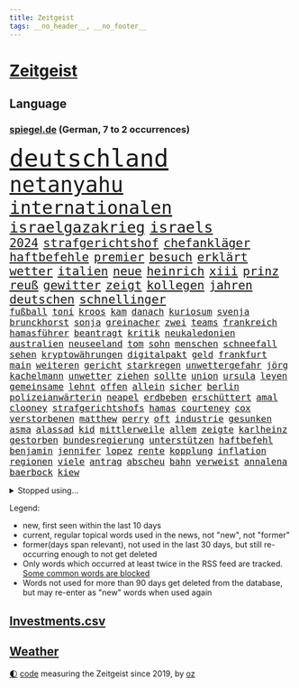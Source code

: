 ```yaml
---
title: Zeitgeist
tags: __no_header__, __no_footer__
---
```


# [Zeitgeist](https://oliz.io/zeitgeist/)

## Language

<h3><a href="https://www.spiegel.de" target="_blank">spiegel.de</a> (German, 7 to 2 occurrences)</h3>
<p style="font-family:monospace">
<span style="font-size:32pt"><a href="news_links.html#deutschland" class="current">deutschland</a></span>
<br>
<span style="font-size:28pt"><a href="news_links.html#netanyahu" class="current">netanyahu</a></span>
<br>
<span style="font-size:24pt"><a href="news_links.html#internationalen" class="current">internationalen</a></span>
<br>
<span style="font-size:20pt"><a href="news_links.html#israelgazakrieg" class="current">israelgazakrieg</a></span>
<span style="font-size:20pt"><a href="news_links.html#israels" class="current">israels</a></span>
<br>
<span style="font-size:16pt"><a href="news_links.html#2024" class="current">2024</a></span>
<span style="font-size:16pt"><a href="news_links.html#strafgerichtshof" class="current">strafgerichtshof</a></span>
<span style="font-size:16pt"><a href="news_links.html#chefankläger" class="new">chefankläger</a></span>
<span style="font-size:16pt"><a href="news_links.html#haftbefehle" class="current">haftbefehle</a></span>
<span style="font-size:16pt"><a href="news_links.html#premier" class="current">premier</a></span>
<span style="font-size:16pt"><a href="news_links.html#besuch" class="current">besuch</a></span>
<span style="font-size:16pt"><a href="news_links.html#erklärt" class="current">erklärt</a></span>
<span style="font-size:16pt"><a href="news_links.html#wetter" class="current">wetter</a></span>
<span style="font-size:16pt"><a href="news_links.html#italien" class="current">italien</a></span>
<span style="font-size:16pt"><a href="news_links.html#neue" class="current">neue</a></span>
<span style="font-size:16pt"><a href="news_links.html#heinrich" class="current">heinrich</a></span>
<span style="font-size:16pt"><a href="news_links.html#xiii" class="current">xiii</a></span>
<span style="font-size:16pt"><a href="news_links.html#prinz" class="current">prinz</a></span>
<span style="font-size:16pt"><a href="news_links.html#reuß" class="current">reuß</a></span>
<span style="font-size:16pt"><a href="news_links.html#gewitter" class="current">gewitter</a></span>
<span style="font-size:16pt"><a href="news_links.html#zeigt" class="current">zeigt</a></span>
<span style="font-size:16pt"><a href="news_links.html#kollegen" class="current">kollegen</a></span>
<span style="font-size:16pt"><a href="news_links.html#jahren" class="current">jahren</a></span>
<span style="font-size:16pt"><a href="news_links.html#deutschen" class="current">deutschen</a></span>
<span style="font-size:16pt"><a href="news_links.html#schnellinger" class="new">schnellinger</a></span>
<br>
<span style="font-size:12pt"><a href="news_links.html#fußball" class="current">fußball</a></span>
<span style="font-size:12pt"><a href="news_links.html#toni" class="current">toni</a></span>
<span style="font-size:12pt"><a href="news_links.html#kroos" class="current">kroos</a></span>
<span style="font-size:12pt"><a href="news_links.html#kam" class="current">kam</a></span>
<span style="font-size:12pt"><a href="news_links.html#danach" class="current">danach</a></span>
<span style="font-size:12pt"><a href="news_links.html#kuriosum" class="current">kuriosum</a></span>
<span style="font-size:12pt"><a href="news_links.html#svenja" class="new">svenja</a></span>
<span style="font-size:12pt"><a href="news_links.html#brunckhorst" class="new">brunckhorst</a></span>
<span style="font-size:12pt"><a href="news_links.html#sonja" class="new">sonja</a></span>
<span style="font-size:12pt"><a href="news_links.html#greinacher" class="new">greinacher</a></span>
<span style="font-size:12pt"><a href="news_links.html#zwei" class="current">zwei</a></span>
<span style="font-size:12pt"><a href="news_links.html#teams" class="current">teams</a></span>
<span style="font-size:12pt"><a href="news_links.html#frankreich" class="current">frankreich</a></span>
<span style="font-size:12pt"><a href="news_links.html#hamasführer" class="current">hamasführer</a></span>
<span style="font-size:12pt"><a href="news_links.html#beantragt" class="current">beantragt</a></span>
<span style="font-size:12pt"><a href="news_links.html#kritik" class="current">kritik</a></span>
<span style="font-size:12pt"><a href="news_links.html#neukaledonien" class="new">neukaledonien</a></span>
<span style="font-size:12pt"><a href="news_links.html#australien" class="current">australien</a></span>
<span style="font-size:12pt"><a href="news_links.html#neuseeland" class="current">neuseeland</a></span>
<span style="font-size:12pt"><a href="news_links.html#tom" class="current">tom</a></span>
<span style="font-size:12pt"><a href="news_links.html#sohn" class="current">sohn</a></span>
<span style="font-size:12pt"><a href="news_links.html#menschen" class="current">menschen</a></span>
<span style="font-size:12pt"><a href="news_links.html#schneefall" class="new">schneefall</a></span>
<span style="font-size:12pt"><a href="news_links.html#sehen" class="current">sehen</a></span>
<span style="font-size:12pt"><a href="news_links.html#kryptowährungen" class="new">kryptowährungen</a></span>
<span style="font-size:12pt"><a href="news_links.html#digitalpakt" class="current">digitalpakt</a></span>
<span style="font-size:12pt"><a href="news_links.html#geld" class="current">geld</a></span>
<span style="font-size:12pt"><a href="news_links.html#frankfurt" class="current">frankfurt</a></span>
<span style="font-size:12pt"><a href="news_links.html#main" class="current">main</a></span>
<span style="font-size:12pt"><a href="news_links.html#weiteren" class="current">weiteren</a></span>
<span style="font-size:12pt"><a href="news_links.html#gericht" class="current">gericht</a></span>
<span style="font-size:12pt"><a href="news_links.html#starkregen" class="current">starkregen</a></span>
<span style="font-size:12pt"><a href="news_links.html#unwettergefahr" class="new">unwettergefahr</a></span>
<span style="font-size:12pt"><a href="news_links.html#jörg" class="current">jörg</a></span>
<span style="font-size:12pt"><a href="news_links.html#kachelmann" class="current">kachelmann</a></span>
<span style="font-size:12pt"><a href="news_links.html#unwetter" class="current">unwetter</a></span>
<span style="font-size:12pt"><a href="news_links.html#ziehen" class="current">ziehen</a></span>
<span style="font-size:12pt"><a href="news_links.html#sollte" class="current">sollte</a></span>
<span style="font-size:12pt"><a href="news_links.html#union" class="current">union</a></span>
<span style="font-size:12pt"><a href="news_links.html#ursula" class="current">ursula</a></span>
<span style="font-size:12pt"><a href="news_links.html#leyen" class="current">leyen</a></span>
<span style="font-size:12pt"><a href="news_links.html#gemeinsame" class="current">gemeinsame</a></span>
<span style="font-size:12pt"><a href="news_links.html#lehnt" class="current">lehnt</a></span>
<span style="font-size:12pt"><a href="news_links.html#offen" class="current">offen</a></span>
<span style="font-size:12pt"><a href="news_links.html#allein" class="current">allein</a></span>
<span style="font-size:12pt"><a href="news_links.html#sicher" class="current">sicher</a></span>
<span style="font-size:12pt"><a href="news_links.html#berlin" class="current">berlin</a></span>
<span style="font-size:12pt"><a href="news_links.html#polizeianwärterin" class="new">polizeianwärterin</a></span>
<span style="font-size:12pt"><a href="news_links.html#neapel" class="current">neapel</a></span>
<span style="font-size:12pt"><a href="news_links.html#erdbeben" class="current">erdbeben</a></span>
<span style="font-size:12pt"><a href="news_links.html#erschüttert" class="current">erschüttert</a></span>
<span style="font-size:12pt"><a href="news_links.html#amal" class="new">amal</a></span>
<span style="font-size:12pt"><a href="news_links.html#clooney" class="new">clooney</a></span>
<span style="font-size:12pt"><a href="news_links.html#strafgerichtshofs" class="new">strafgerichtshofs</a></span>
<span style="font-size:12pt"><a href="news_links.html#hamas" class="current">hamas</a></span>
<span style="font-size:12pt"><a href="news_links.html#courteney" class="current">courteney</a></span>
<span style="font-size:12pt"><a href="news_links.html#cox" class="current">cox</a></span>
<span style="font-size:12pt"><a href="news_links.html#verstorbenen" class="current">verstorbenen</a></span>
<span style="font-size:12pt"><a href="news_links.html#matthew" class="new">matthew</a></span>
<span style="font-size:12pt"><a href="news_links.html#perry" class="current">perry</a></span>
<span style="font-size:12pt"><a href="news_links.html#oft" class="current">oft</a></span>
<span style="font-size:12pt"><a href="news_links.html#industrie" class="current">industrie</a></span>
<span style="font-size:12pt"><a href="news_links.html#gesunken" class="current">gesunken</a></span>
<span style="font-size:12pt"><a href="news_links.html#asma" class="new">asma</a></span>
<span style="font-size:12pt"><a href="news_links.html#alassad" class="new">alassad</a></span>
<span style="font-size:12pt"><a href="news_links.html#kid" class="new">kid</a></span>
<span style="font-size:12pt"><a href="news_links.html#mittlerweile" class="current">mittlerweile</a></span>
<span style="font-size:12pt"><a href="news_links.html#allem" class="current">allem</a></span>
<span style="font-size:12pt"><a href="news_links.html#zeigte" class="current">zeigte</a></span>
<span style="font-size:12pt"><a href="news_links.html#karlheinz" class="current">karlheinz</a></span>
<span style="font-size:12pt"><a href="news_links.html#gestorben" class="current">gestorben</a></span>
<span style="font-size:12pt"><a href="news_links.html#bundesregierung" class="current">bundesregierung</a></span>
<span style="font-size:12pt"><a href="news_links.html#unterstützen" class="current">unterstützen</a></span>
<span style="font-size:12pt"><a href="news_links.html#haftbefehl" class="current">haftbefehl</a></span>
<span style="font-size:12pt"><a href="news_links.html#benjamin" class="current">benjamin</a></span>
<span style="font-size:12pt"><a href="news_links.html#jennifer" class="current">jennifer</a></span>
<span style="font-size:12pt"><a href="news_links.html#lopez" class="current">lopez</a></span>
<span style="font-size:12pt"><a href="news_links.html#rente" class="current">rente</a></span>
<span style="font-size:12pt"><a href="news_links.html#kopplung" class="new">kopplung</a></span>
<span style="font-size:12pt"><a href="news_links.html#inflation" class="current">inflation</a></span>
<span style="font-size:12pt"><a href="news_links.html#regionen" class="current">regionen</a></span>
<span style="font-size:12pt"><a href="news_links.html#viele" class="current">viele</a></span>
<span style="font-size:12pt"><a href="news_links.html#antrag" class="current">antrag</a></span>
<span style="font-size:12pt"><a href="news_links.html#abscheu" class="new">abscheu</a></span>
<span style="font-size:12pt"><a href="news_links.html#bahn" class="current">bahn</a></span>
<span style="font-size:12pt"><a href="news_links.html#verweist" class="current">verweist</a></span>
<span style="font-size:12pt"><a href="news_links.html#annalena" class="current">annalena</a></span>
<span style="font-size:12pt"><a href="news_links.html#baerbock" class="current">baerbock</a></span>
<span style="font-size:12pt"><a href="news_links.html#kiew" class="current">kiew</a></span>
</p>
<details>
<summary>Stopped using...</summary>
<p class="former" style="font-size:12pt">
schatten(1307) cristiano(1306) einwohner(1306) flüge(1306) gewaltige(1306) gezogen(1306) hinaus(1306) krankenhäuser(1306) reiche(1306) richterin(1306) ronaldo(1306) betroffenen(1305) erteilt(1305) soziale(1305) tempo(1305) welle(1305) anleger(1304) rasant(1304) reformen(1304) bayerische(1303) frankfurter(1303) großteil(1303) jury(1303) summe(1303) uhr(1303) zurzeit(1303) belasten(1302) brexit(1302) unrecht(1302) vermuten(1302) vielerorts(1302) überrascht(1302) fbi(1301) führung(1301) joachim(1301) nummer(1301) schröder(1301) street(1301) twitter(1301) post(1300) präsidentschaftswahl(1300) belarus(1299) bildern(1299) erlitten(1299) gerichtshof(1299) mailand(1299) schlechten(1299) williams(1299) winter(1299) wm(1299) 2019(1298) 33(1298) bundesländer(1298) bundespolizei(1298) fleisch(1298) gebrochen(1298) gewissen(1298) illegal(1298) smartphone(1298) texas(1298) verzweifelt(1298) wälder(1298) chaos(1297) rechten(1297) solle(1297) warf(1297) früherer(1296) abgehört(1295) anbieten(1295) christine(1295) widerspruch(1295) einreisen(1294) verlängerung(1294) zinsen(1294) bestehen(1293) großbritanniens(1293) kreis(1293) torhüter(1293) venezuela(1293) 3000(1292) islamischen(1292) meint(1292) super(1292) untersuchen(1290) wien(1290) endete(1289) entsetzen(1289) porsche(1289) verband(1289) 2030(1287) fit(1287) offiziellen(1285) beiträge(1283) katholischen(1283) skeptisch(1283) dran(1282) hielten(1281) zurückgegangen(1281) herz(1279) nachgewiesen(1279) top(1278) eingeleitet(1277) pkw(1276) trauert(1275) fußballwm(1274) nasa(1274) spitzenreiter(1274) aussehen(1273) erschießt(1273) klimaziele(1273) steffen(1273) informiert(1271) geborgen(1269) hinweis(1268) rang(1268) sogenannten(1262) afrikas(1256) startup(1253) gebieten(1249) heizen(1248) abschluss(1247) marine(1235) einfache(1230) billiger(1228) öffnet(1190) zusammenbruch(1158) fußballstar(1100) banken(1098) militärische(1097) ministerin(1041) ohnehin(1034) gesund(1008) erfolgreichste(1004) russischem(996) entlastung(990) börsen(980) teure(973) zeitungsbericht(971) mike(969) entlasten(962) gesetzentwurf(955) tiger(953) straftaten(948) kunstwerke(941) abtreibung(939) zentralen(933) einschätzungen(930) stern(927) oppositionsführer(925) entsteht(886) zufall(882) seltene(880) sank(879) brennt(873) 87(867) fördern(854) lemke(841) steffi(841) expremier(836) entführung(831) 49(823) einheit(818) emotionalen(816) verwaltung(807) lücken(792) söhne(778) künstlerin(774) gefangenschaft(771) dilemma(764) niedersächsischen(764) fußballerinnen(760) messerattacke(760) wiederaufbau(760) packenden(749) schwarzes(747) recherchen(731) unterliegt(727) israelis(715) dänischen(708) stärksten(695) künstlichen(693) prompt(690) sprung(690) andrew(689) idol(687) anlauf(686) setzten(677) thüringens(675) geste(672) demenz(669) usrepublikaner(662) 2008(650) freigabe(650) zurückhaltung(648) scheiden(647) zivile(646) protestbewegung(641) geheime(639) einladung(628) heikle(627) gott(618) gendern(615) bundesbank(607) eingreifen(606) entstehen(604) gerechtfertigt(604) ernährung(601) tel(593) aufholjagd(591) fortschritt(589) stemmen(589) emissionen(588) begegnung(587) dokumentieren(583) aviv(582) niederlagen(581) überraschenden(577) neymar(574) pakete(573) härtesten(570) verurteilten(561) außenpolitik(559) uskonzern(547) nächtlichen(543) sydney(535) geheim(529) langsamer(526) gekostet(524) roland(524) wechselte(523) fenster(520) skepsis(520) hauses(516) jahresbeginn(510) colorado(509) vorbereitung(509) auflaufen(507) muster(507) verschafft(503) wiener(503) heimische(494) änderung(493) bruchteil(488) muslime(480) mythos(474) miete(473) minderjährige(473) freier(472) initiative(471) rauchen(470) metropolen(464) unosicherheitsrat(464) vorstandschef(464) republikanische(462) anderson(459) angestiegen(459) neunzigerjahren(456) 5000(455) schweres(447) beantwortet(446) anderswo(445) nordirland(441) influencer(435) 2007(434) reichelt(425) fakten(423) betreiben(420) kindergrundsicherung(418) legalisierung(418) dominieren(417) handelte(414) milliardenschwere(413) insolvent(410) allzu(406) erwarteten(406) social(406) hauptrolle(405) kippen(399) fluggesellschaften(397) astronomie(393) halbiert(391) victor(383) kleinflugzeug(381) durchgesetzt(376) getrieben(375) nachts(372) exkanzler(370) erging(368) gästen(363) 13jähriger(361) kuba(359) gegenschlag(356) spektakulären(354) regisseurin(352) anschlägen(350) kredite(350) umstieg(350) gewannen(349) barbie(348) eingeliefert(348) pilot(348) zeitungen(348) motto(347) alben(345) kalifornischen(343) treu(340) absurd(339) mobilität(339) verzögert(339) ermöglicht(338) übergang(337) zahlungen(332) scott(330) einziehen(328) politologe(325) model(323) indischer(322) marschflugkörper(320) anschluss(318) awards(311) geheimen(310) benachteiligt(309) hergestellt(309) dortigen(308) auflösung(306) klagten(305) toronto(305) flieger(303) sinkende(302) fotografin(297) desaster(296) ezb(296) sicheren(294) lichtblick(293) verkehrswende(292) gerichts(290) todesfall(289) becken(287) juristin(285) nördlich(285) staus(285) brutaler(284) leitartikel(284) militärisch(283) sofortige(283) ausbeutung(280) iranischer(280) sechsstellige(280) designer(279) manuela(277) schwesig(277) teuersten(268) bayreuth(267) schrecklichen(267) erschweren(266) niemanden(266) sprachen(264) parlamentswahl(263) terroranschlag(263) re(262) o’connor(261) arizona(260) milizen(259) trendwende(258) 42(257) ehrung(257) herstellung(257) alaska(256) eigentor(256) sperre(255) gründete(254) antonio(253) schiitenmiliz(252) israeli(251) unterkunft(251) bedauert(250) stieß(250) bargeld(248) superreiche(248) nachzahlen(247) gamer(246) todesursache(246) angesehen(245) herrchen(245) dirk(244) fame(243) usamerikanerin(243) väter(242) johann(241) uswahl(241) neubauten(239) vorzugehen(239) abhalten(237) harmlos(236) 61(235) neuauflage(234) toptalent(230) bundesverkehrsminister(228) qualifikation(228) unschuldig(228) verfahrens(227) auswertung(226) mehren(226) sicherheitslage(226) bischof(225) lebende(225) 12000(224) bundesfinanzminister(224) gestaltet(222) grippe(222) biopic(221) fußballweltmeister(219) schockt(219) sibirien(218) werkstatt(218) ai(217) milliardenhilfen(217) expertin(216) nachbarland(216) gemüse(215) gestiegene(215) lokführer(215) zusammengestoßen(215) 43(214) zentralrat(212) pflegekräfte(211) lafontaine(208) oskar(208) 14jährige(206) auskommen(205) gezielte(204) ukrainehilfen(201) flügels(200) 37jähriger(198) store(198) zentralrats(198) wilde(197) aspekte(196) lasst(196) emotionaler(195) ernähren(195) kochinstitut(194) schuf(194) bevorzugt(193) klassischen(193) milde(193) jahrelange(192) teilgenommen(192) tanz(188) vertrieben(188) 1990(187) altbundeskanzler(186) gazastreifens(186) geräumt(186) ratlos(186) woods(186) geborene(185) bezirk(184) direkte(183) strafmaßnahmen(183) demokratiefeinde(182) tipp(180) menschenrechte(179) muslimen(179) sexualisierte(179) titeln(179) attraktiver(178) marketing(178) state(178) aktienmarkt(177) austin(177) ingenieur(177) zwischenfälle(177) finanzministerium(176) parlamentarier(176) zuständig(176) diktatur(174) abzuschaffen(172) informierte(171) ukrainehilfe(171) wegfallen(171) zeitgemäß(171) staatsräson(169) hüller(168) raptors(168) strengen(168) topmanager(168) aktionäre(167) abgefangen(166) aussetzen(166) benkos(166) kulturszene(166) siedler(166) student(166) warnzeichen(166) 19jährige(165) aufzeichnungen(165) staatlicher(165) wetten(164) gespalten(161) group(161) levi(161) kostenlos(160) sicherheitspersonal(160) langstreckenflüge(159) mayer(159) festen(158) freundeskreis(158) kanye(158) kopie(158) kadewe(157) überträgt(157) bett(156) entspannung(155) telefoniert(155) signagruppe(154) bot(153) illusion(153) kassieren(153) weiterkommen(153) trainerwechsel(152) unterbinden(151) überschaubar(151) nehme(150) bernd(149) gigantischen(149) eupolitiker(148) frachtschiff(148) lloyd(148) zusagen(148) befunden(147) chiemsee(147) elite(147) kalten(147) verspätung(147) dänemarks(146) stanley(146) heimatort(144) israelbesuch(144) unverletzt(144) ostern(143) positives(143) abgabe(142) ausgewählt(142) historischer(142) lagarde(142) punkterekord(142) robbie(142) störten(142) insolventen(141) kältewelle(141) orleans(141) symptome(141) zielen(141) zurückgekehrt(141) cybertrucks(140) demütigungen(140) gesichter(140) wahre(140) 56(139) bestem(139) erschoss(139) biathlon(138) durchgeführt(137) dynamik(137) friedensverhandlungen(137) knapper(136) fortnite(135) gymnasien(135) mathe(135) rauch(135) schlimme(135) zündete(135) herrschaft(134) stefanie(133) überstehen(133) defekte(132) liz(132) reparieren(132) wundert(132) hollywoodstern(131) walk(131) bahnen(130) gefördert(130) ambitionen(129) edin(129) wäldern(129) inspirieren(128) oma(128) spruch(128) ergab(127) usdollar(127) weißer(127) amy(124) poltert(124) tabak(124) lehrt(123) mitspielt(123) vermögenswerte(122) winzigen(122) geglaubt(121) kulisse(121) palace(121) zugriff(121) containerschiff(120) provokation(120) rammte(120) schwersten(120) fotografen(119) gebrannt(118) bevorzugen(117) festgenommenen(117) passte(117) pforzheim(117) befassen(116) beliebteste(116) effektiv(116) brandenburgischen(115) interviewt(115) neugier(115) einzigartigen(114) rüstungsexporte(114) sonnensystem(114) 59(112) carlson(112) tucker(112) flugzeugs(111) sachschaden(111) asylanträge(110) brocken(110) bränden(110) dreistelligen(110) single(109) spirit(109) asiatische(108) ausgespäht(108) australischer(108) zigaretten(108) detonationen(107) hingelegt(107) landsleuten(107) versammeln(107) norddeutschlands(106) presley(106) schaulustige(106) pisten(105) scheuer(105) skifahrer(105) triebwerk(105) wohnhäuser(105) zulassen(105) typs(104) premierministerin(103) wahlkampfrede(103) erfolgreichen(102) isolationshaft(102) mossad(102) wertvolle(102) neuerdings(101) voice(101) 1970(100) 2006(100) 400000(100) lily(100) maskenpflicht(100) behindert(99) engpässe(99) zweifache(99) gramm(98) hype(98) leroy(97) lukaschenko(97) oman(97) ritual(97) sané(97) vwkonzern(97) befragte(95) festhalten(95) schifffahrt(95) alarmierte(94) expertise(94) fulda(94) kassenleistung(94) bauch(93) entwickler(93) prallte(93) saarländische(93) staub(93) weltstar(93) eindringlich(92) vorsätze(92) wille(92) genuss(91) gespendet(91) kapitulation(91) lehrkräften(91) marshallplan(91) sechsstellig(91) 160(90) bosporus(90) einmischung(90) gaspedal(90) leonardo(90) spottet(90) ansprüchen(89) coenbrüder(89) erklärungen(89) faire(89) iranischem(89) kinderärzte(89) landeschef(89) mondmission(89) original(89) pay(89) sozialarbeiter(89) expertenrat(88) gedicht(88) synchronsprecher(88) afdfunktionär(87) einzelner(87) erfassen(87) gesperrten(87) konflikts(87) korrigiert(87) ocean(87) podolski(87) stolpert(87) 13jährigen(86) anonymer(86) aufgeklärt(86) feuers(86) geschichtsbücher(86) korallen(86) ramadan(86) schwedischer(86) tieres(86) vergibt(86) verletzungspause(86) entrückt(85) exotische(85) neugeborene(85) notwendigen(85) politischem(85) strukturen(85) substanz(85) erzielten(84) halbfinaleinzug(84) unerschütterliche(84) uniformen(84) neunten(83) stoppten(83) beschneiden(82) fragil(82) jena(82) kalte(82) landrat(82) nacktbilder(82) bitcoins(81) dopingverdacht(81) drogenschmuggler(81) heroin(81) hohem(81) prüfbericht(81) starensemble(81) entfällt(80) israelpolitik(80) unpopulären(80) verhandlungstag(80) aktienpaket(79) basketballsuperstar(79) hernández(79) herunterzuspielen(79) philippe(79) popsuperstars(79) zähler(79) ablenkungsmanöver(78) helles(78) klopps(78) styles(78) zerlegt(78) überbieten(78) 4000(77) abziehen(77) caren(77) eugipfel(77) miosga(77) nestlé(77) toppt(77) verfolgungsjagd(77) zwang(77) anerkennung(76) olympiasaison(76) völligen(76) durchfallen(75) einlösen(75) schlüssel(75) ultra(75) verewigt(75) vorkommen(75) fdpminister(74) zeugenaussage(74) dschihad(73) elektrischen(73) equipment(73) fpöchef(73) prestigeprojekts(73) seltsamer(73) umbaupläne(73) witwe(73) dieter(72) pommes(72) unzufriedene(72) dimension(71) facebookkonzern(71) gewordene(71) globus(71) hilfspaket(71) hülle(71) intel(71) marathon(71) missachtet(71) nachbessern(71) olivier(71) signapleite(71) 14000(70) boateng(70) geraucht(70) jérôme(70) mutig(70) natostaaten(70) raf(70) regelmäßige(70) sparer(70) tagt(70) telegram(70) verwandten(70) votum(70) zaubern(70) 58(69) achterbahn(69) jahresgewinn(69) obst(69) sound(69) treibhausgasemissionen(69) ussenat(69) weltall(69) zentimeter(69) abenteuerlichen(68) ausgesucht(68) civil(68) decker(68) formulierung(68) gefeuert(68) landesvorsitz(68) rogowski(68) 450(67) anwenden(67) drohnenangriffen(67) entschuldigte(67) gemeinsamer(67) gewaltiges(67) glückliche(67) haustür(67) interner(67) plaudert(67) schwimmer(67) schärfste(67) starkoch(67) unmöglich(67) verendet(67) waffenhilfe(67) darm(66) gruppierungen(66) hakenkreuzschmierereien(66) reichtum(66) repressalien(66) trollt(66) verbal(66) wahlkampfveranstaltung(66) dopingtest(65) duos(65) groningen(65) rücksichtslos(65) urteilte(65) bewerben(64) erhalt(64) freigemacht(64) gemäßigte(64) saboteure(64) sanktionsliste(64) verhungern(64) wirtschaftskrise(64) erhoffte(63) eukommissionspräsidentin(63) potter(63) wütet(63) belohnung(62) english(62) flugzeughersteller(62) löcher(62) rasch(62) rihanna(62) academy(61) boatengs(61) lud(61) pflichtspiele(61) prüfstand(61) trinidad(61) verkehrsbetriebe(61) übertrieben(61) heimpleite(60) jahrestag(60) substanziellen(60) bestätigung(59) luxusmarke(59) planung(59) sprang(59) valley(59) äquivalent(59) bedürfnisse(58) grundsätzliches(58) usprofiliga(58) verhängen(58) verschollen(58) vögel(58) wodka(58) bezahlkarten(57) cannabisgesetz(57) dienstreise(57) einfuhr(57) kiffen(57) klagte(57) kremlnahen(57) maxim(57) milden(57) prorussischen(57) verfehlen(57) agenda(56) erheblichem(56) fdpverkehrsminister(56) geistliche(56) interviews(56) kannte(56) landtagspräsidentin(56) msc(56) 35000(55) abo(55) angewiesen(55) anschaffung(55) ehrgeizigen(55) elektronischer(55) munich(55) personalausweis(55) persönlichkeit(55) risse(55) schwelt(55) verbannt(55) zuständigen(55) eskalationsstufe(54) jet(54) usabgeordnete(54) bewundert(53) israelfeindliche(53) messerstecherei(53) unverzüglich(53) 1864(52) beschaffen(52) besetzen(52) bestaunt(52) komplizierten(52) unschuld(52) episode(51) fälschlicherweise(51) mehrheitlich(51) notoperiert(51) seeleute(51) spezielles(51) drohe(50) firmengruppe(50) kostete(50) pole(50) verdachts(50) willst(50) anmeldung(49) erkämpft(49) firmengelände(49) gestrichene(49) gigantische(49) mobilitätsforscher(49) vortragen(49) witziger(49) cannabisverbot(48) dopingfall(48) drebin(48) hassliebe(48) höre(48) kanone(48) liam(48) lukrativ(48) neeson(48) usbotschafter(48) beatmet(47) behinderung(47) enthüllen(47) kirsten(47) kitas(47) kristoffer(47) künstlich(47) olsson(47) urin(47) wespen(47) würdigen(47) zusammenschluss(47) abschiedstournee(46) aufzeichnung(46) berlinfriedrichshain(46) luise(46) südlich(46) verschärfte(46) abgeschlagen(45) cat(45) cook(45) fertigstellung(45) gewagte(45) hintereinander(45) mehrmonatigen(45) rollstuhlfahrer(45) landeskriminalamt(44) plastikverschmutzung(44) vorab(44) wirtschaftsspionage(44) dubiosen(43) einzusetzen(43) mies(43) selbstbewusstsein(43) spionierte(43) vorlage(43) abgrund(42) beschießt(42) f1(42) fastenmonats(42) oppositionsführerin(42) schrank(42) separatisten(42) sommermärchenprozess(42) 16000(41) indizien(41) kosmos(41) polizeiuniform(41) thailänder(41) wiederbelebung(41) barrier(40) dominierte(40) eigentumswohnung(40) lehre(40) pavillon(40) reef(40) regierungschefs(40) stützpunkt(40) batteriepakets(39) gartenteich(39) gesunde(39) geübt(39) millionenzahlungen(39) ostdeutscher(39) tvduell(39) ufo(39) unoexperten(39) verona(39) weltranglistenerste(39) weltraumschrott(39) agent(38) eingemischt(38) kates(38) käufern(38) wendungen(38) 82(37) fluglinie(37) radfahrstreifen(37) ushersteller(37) award(36) flugbegleiterinnen(36) hunderten(36) orientierung(36) playoffteilnahme(36) wiedersehen(36) zaubert(36) brust(35) flüchtete(35) hergestellte(35) spannung(35) tabellenletzten(35) 58jährige(34) abgebrannt(34) bvbprofi(34) heißes(34) pin(34) plötzliche(34) unfallstelle(34) vorzubereiten(34) beeindruckende(33) niere(33) respektlos(33) rettungswagen(33) scheut(33) schlagersänger(33) zustände(33) 2029(32) bekannter(32) organspende(32) passagieren(32) shoppingcenter(32) techunternehmer(32) titelchance(32) verschlechtern(32) abrufbar(31) flirten(31) altkanzler(30) drosten(30) einspielen(30) geeint(30) hassen(30) josh(30) klinikmitarbeiter(30) källenius(30) mentalen(30) mercedeschef(30) ola(30) superfood(30) vorschriften(30) clubs(29) eskalierende(29) handelsbeginn(29) klimaanlage(29) komplizierter(29) rüdiger(29) überlässt(29) grundschulen(28) kasia(28) lenhardt(28) lobbyverband(28) schwangerschaftsabbruch(28) schwellenländern(28) tragbar(28) unbegründet(28) zeche(28) großstädte(27) no(27) pamela(27) potenzial(27) péter(27) unterschieden(27) ausgelastet(26) beisheim(26) entlassung(26) fisker(26) größtes(26) regnerisch(26) riskante(26) saufrituale(26) whu(26) armenien(25) beeinflusste(25) gefährt(25) genderverbot(25) isolieren(25) messner(25) princess(25) unzulässig(25) ursachen(25) akut(24) benachbarten(24) bruders(24) kurier(24) unerwünschte(24) verschenkt(24) wöchentlich(24) zukommen(24) abtreibungsrecht(23) arzneimittel(23) bahntickets(23) eroller(23) escooter(23) gesellschaftlichen(23) polizeieinsätze(23) rutschten(23) verziert(23) zählten(23) berühmter(22) biergarten(22) gangs(22) türen(22) alan(21) biergärten(21) brückeneinsturz(21) erneuert(21) gaspreis(21) nda(21) eheaus(20) haub(20) polizistin(20) schokohasen(20) zivilgesellschaft(20) abbas(19) abgestraft(19) außenexperten(19) brandstiftung(19) falschparker(19) hochgeschwindigkeitszug(19) islamischer(19) milchstraße(19) pianist(19) containerschiffs(18) drohung(18) fallout(18) intendanz(18) lateinamerika(18) libanesische(18) ostpolitik(18) pink(18) reisebus(18) bergamo(17) churchill(17) dringlicher(17) ungestört(17) alleinsein(16) austrian(16) belarussischen(16) gezüchtet(16) höherer(16) jam(16) jontay(16) konstruktion(16) pearl(16) porter(16) wettbetrug(16) äpfeln(16) angezündet(15) anschläge(15) dunst(15) knochenjob(15) lenhardts(15) negativrekord(15) photo(15) press(15) tabubruch(15) talkshows(15) zehnjährigen(15) elektronische(14) magyar(14) mobilisieren(14) rechnung(14) schürt(14) unbesiegbar(14) einberufen(13) gucken(13) jubiläumsfeier(13) orenburg(13) ostküste(13) szenarien(13) versammelter(13) deepfakes(12) hundebox(12) reporterfrage(12) steinzeit(12) terroristisches(12) unterschätzen(12) verkehrsmittel(12) xiaomi(12) draft(11) elfmeterschießen(11) genf(11) kaninchen(11) sonnenfinsternis(11)
</p>
</details>
<p>Legend:
<ul>
<li><span class="new">new</span>, first seen within the last 10 days</li>
<li><span class="current">current</span>, regular topical words used in the news, not "new", not "former"</li>
<li><span class="former">former(days span relevant)</span>, not used in the last 30 days, but still re-occurring enough to not get deleted</li>
<li>Only words which occurred at least twice in the RSS feed are tracked. <a href="language/filters.py">Some common words are blocked</a></li>
<li>Words not used for more than 90 days get deleted from the database, but may re-enter as "new" words when used again</li>
</ul>
</p>

## [Investments](investments.html)[.csv](investments.csv)

## [Weather](weather.html)

<footer>
<a href="javascript:toggleTheme()" class="nav">🌓</a>
<a href="https://github.com/ooz/zeitgeist">code</a> measuring the Zeitgeist since 2019, by <a href="https://oliz.io">oz</a>
</footer>
